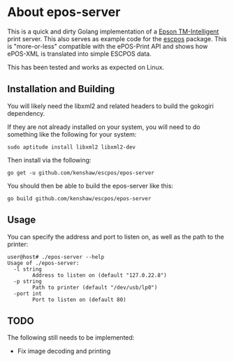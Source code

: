 # About epos-server #

This is a quick and dirty Golang implementation of a [Epson TM-Intelligent][1]
print server. This also serves as example code for the [escpos][2] package.
This is "more-or-less" compatible with the ePOS-Print API and shows how
ePOS-XML is translated into simple ESCPOS data.

This has been tested and works as expected on Linux.

## Installation and Building ##

You will likely need the libxml2 and related headers to build the gokogiri
dependency.

If they are not already installed on your system, you will need to do something
like the following for your system:

    sudo aptitude install libxml2 libxml2-dev

Then install via the following:

    go get -u github.com/kenshaw/escpos/epos-server

You should then be able to build the epos-server like this:

    go build github.com/kenshaw/escpos/epos-server

## Usage ##

You can specify the address and port to listen on, as well as the path to the
printer:

    user@host# ./epos-server --help
    Usage of ./epos-server:
      -l string
            Address to listen on (default "127.0.22.8")
      -p string
            Path to printer (default "/dev/usb/lp0")
      -port int
            Port to listen on (default 80)

## TODO ##

The following still needs to be implemented:

* Fix image decoding and printing

[1]: https://c4b.epson-biz.com/
[2]: https://github.com/kenshaw/escpos
